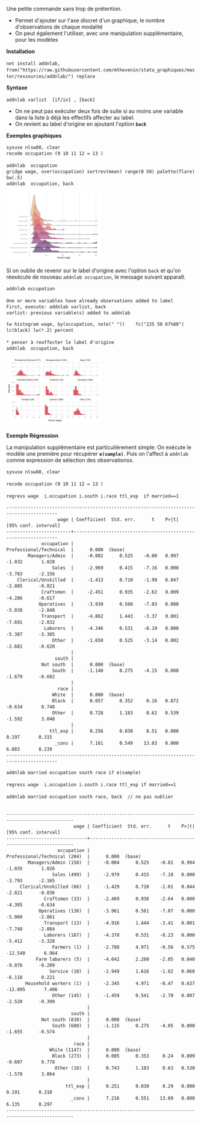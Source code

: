 
Une petite commande sans trop de prétention.  

* Permet d'ajouter sur l'axe discret d'un graphique, le nombre d'observations de chaque modalité
* On peut également l'utiliser, avec une manipulation supplémentaire, pour les modèles

**Installation**  

`net install addnlab, from("https://raw.githubusercontent.com/mthevenin/stata_graphiques/master/ressources/addnlab/") replace`


**Syntaxe**  

`addnlab varlist  [if/in] , [back]`

* On ne peut pas exécuter deux fois de suite si au moins une variable dans la liste à déjà les effectifs affecter au label. 
* On revient au label d'origine en ajoutant l'option **`back`**

**Exemples graphiques**  

```{}
sysuse nlsw88, clear
recode occupation (9 10 11 12 = 13 )

addnlab  occupation 
gridge wage, over(occupation) sortrev(mean) range(0 50) palette(flare) bw(.5)
addnlab  occupation, back
```

<img src="g1.png" width=50%>


Si on oublie de revenir sur le label d'origine avec l'option `back` et qu'on réexécute de nouveau `addnlab occupation`, le message suivant apparaît.

```}
addnlab occupation

One or more variables have already observations added to label
First, execute: addnlab varlist, back
varlist: previous variable(s) added to addnlab
```

```{stata, eval=F}
tw histogram wage, by(occupation, note(" "))    fc("225 50 67%80") lc(black) lw(*.2) percent

* penser à reaffecter le label d'origine
addnlab  occupation, back
```

<img src="g2.png" width=50%>


**Exemple Régression**  

La manipulation supplémentaire est particulièrement simple: On exécute le modèle une première pour récupérer **`e(sample)`**. Puis on l'affect à `addnlab` comme expression de sélection des observationss.  


```{}
sysuse nlsw88, clear

recode occupation (9 10 11 12 = 13 )

regress wage  i.occupation i.south i.race ttl_exp  if married==1
```

```{}
-----------------------------------------------------------------------------------------
                   wage | Coefficient  Std. err.      t    P>|t|     [95% conf. interval]
------------------------+----------------------------------------------------------------
             occupation |
Professional/Technical  |      0.000  (base)
        Managers/Admin  |     -0.002      0.525    -0.00   0.997       -1.032       1.028
                 Sales  |     -2.969      0.415    -7.16   0.000       -3.783      -2.156
    Clerical/Unskilled  |     -1.413      0.710    -1.99   0.047       -2.805      -0.021
             Craftsmen  |     -2.451      0.935    -2.62   0.009       -4.286      -0.617
            Operatives  |     -3.939      0.560    -7.03   0.000       -5.038      -2.840
             Transport  |     -4.862      1.443    -3.37   0.001       -7.691      -2.032
              Laborers  |     -4.346      0.531    -8.19   0.000       -5.387      -3.305
                 Other  |     -1.650      0.525    -3.14   0.002       -2.681      -0.620
                        |
                  south |
             Not south  |      0.000  (base)
                 South  |     -1.140      0.275    -4.15   0.000       -1.679      -0.602
                        |
                   race |
                 White  |      0.000  (base)
                 Black  |      0.057      0.352     0.16   0.872       -0.634       0.748
                 Other  |      0.728      1.183     0.62   0.539       -1.592       3.048
                        |
                ttl_exp |      0.256      0.030     8.51   0.000        0.197       0.315
                  _cons |      7.161      0.549    13.03   0.000        6.083       8.239
-----------------------------------------------------------------------------------------
```

```{}
addnlab married occupation south race if e(sample)

regress wage  i.occupation i.south i.race ttl_exp if married==1

addnlab married occupation south race, back  // ne pas oublier
```

```{}

-----------------------------------------------------------------------------------------------
                         wage | Coefficient  Std. err.      t    P>|t|     [95% conf. interval]
------------------------------+----------------------------------------------------------------
                   occupation |
Professional/Technical (204)  |      0.000  (base)
        Managers/Admin (158)  |     -0.004      0.525    -0.01   0.994       -1.035       1.026
                 Sales (499)  |     -2.979      0.415    -7.18   0.000       -3.793      -2.165
     Clerical/Unskilled (66)  |     -1.429      0.710    -2.01   0.044       -2.821      -0.036
              Craftsmen (33)  |     -2.469      0.936    -2.64   0.008       -4.305      -0.634
            Operatives (136)  |     -3.961      0.561    -7.07   0.000       -5.060      -2.861
              Transport (13)  |     -4.916      1.444    -3.41   0.001       -7.748      -2.084
              Laborers (167)  |     -4.370      0.531    -8.23   0.000       -5.412      -3.328
                 Farmers (1)  |     -2.788      4.971    -0.56   0.575      -12.540       6.964
           Farm laborers (5)  |     -4.642      2.260    -2.05   0.040       -9.076      -0.209
                Service (10)  |     -2.949      1.616    -1.82   0.068       -6.118       0.221
       Household workers (1)  |     -2.345      4.971    -0.47   0.637      -12.095       7.406
                 Other (145)  |     -1.459      0.541    -2.70   0.007       -2.520      -0.399
                              |
                        south |
             Not south (838)  |      0.000  (base)
                 South (600)  |     -1.115      0.275    -4.05   0.000       -1.655      -0.574
                              |
                         race |
                White (1147)  |      0.000  (base)
                 Black (273)  |      0.085      0.353     0.24   0.809       -0.607       0.778
                  Other (18)  |      0.743      1.183     0.63   0.530       -1.578       3.064
                              |
                      ttl_exp |      0.251      0.030     8.29   0.000        0.191       0.310
                        _cons |      7.216      0.551    13.09   0.000        6.135       8.297
-----------------------------------------------------------------------------------------------

```







